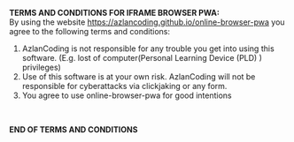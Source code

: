 **TERMS AND CONDITIONS FOR IFRAME BROWSER PWA:** <br>
By using the website https://azlancoding.github.io/online-browser-pwa you agree to the following terms and conditions: <br>
1. AzlanCoding is not responsible for any trouble you get into using this software. (E.g. lost of computer(Personal Learning Device (PLD) ) privileges)
2. Use of this software is at your own risk. AzlanCoding will not be responsible for cyberattacks via clickjaking or any form.
3. You agree to use online-browser-pwa for good intentions<br>
<br>

**END OF TERMS AND CONDITIONS**
